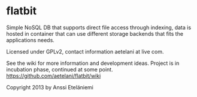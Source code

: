 flatbit
=======

Simple NoSQL DB that supports direct file access through indexing, data is hosted in container that can use different storage backends that fits the applications needs.

Licensed under GPLv2, contact information aetelani at live com.

See the wiki for more information and development ideas. Project is in incubation phase, continued at some point. 
https://github.com/aetelani/flatbit/wiki


Copyright 2013 by Anssi Eteläniemi
